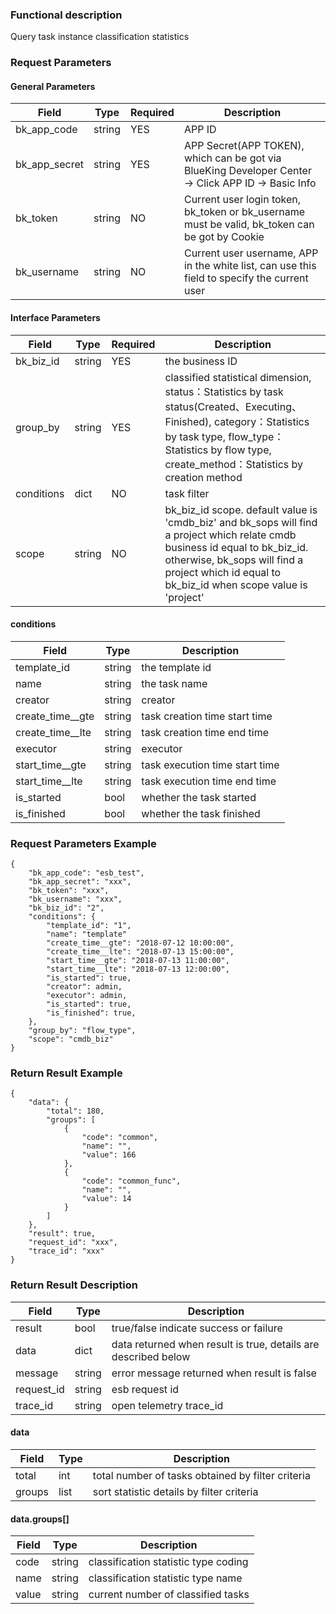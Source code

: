 ### Functional description

Query task instance classification statistics

### Request Parameters

#### General Parameters

|   Field         |  Type       | Required |  Description    |
|-----------------|-------------|---------|------------------|
|   bk_app_code   |   string    |   YES    |  APP ID |
|   bk_app_secret |   string    |   YES    |  APP Secret(APP TOKEN), which can be got via BlueKing Developer Center -> Click APP ID -> Basic Info |
|   bk_token      |   string    |   NO     |  Current user login token, bk_token or bk_username must be valid, bk_token can be got by Cookie      |
|   bk_username   |   string    |   NO     |  Current user username, APP in the white list, can use this field to specify the current user        |

#### Interface Parameters

| Field         |  Type      | Required   |  Description             |
|---------------|------------|--------|------------------|
|   bk_biz_id    |   string     |   YES   |  the business ID |
|   group_by     |   string     |   YES   |  classified statistical dimension, status：Statistics by task status(Created、Executing、Finished), category：Statistics by task type, flow_type：Statistics by flow type, create_method：Statistics by creation method |
|   conditions     |   dict     |   NO   |  task filter |
| scope | string | NO | bk_biz_id scope. default value is 'cmdb_biz' and bk_sops will find a project which relate cmdb business id equal to bk_biz_id. otherwise, bk_sops will find a project which id equal to bk_biz_id when scope value is 'project'|

#### conditions

| Field      | Type      | Description      |
| ------------ | ---------- | ------------------------------ |
|  template_id      |    string    |      the template id    |
|  name      |    string    |      the task name   |
|  creator      |    string    |      creator    |
|  create_time__gte      |    string    |      task creation time start time   |
|  create_time__lte      |    string    |      task creation time end time   |
|  executor      |    string    |      executor    |
|  start_time__gte      |    string   |      task execution time start time  |
|  start_time__lte      |    string   |      task execution time end time  |
|  is_started      |    bool   |      whether the task started  |
|  is_finished      |    bool   |      whether the task finished  |

### Request Parameters Example

```
{
    "bk_app_code": "esb_test",
    "bk_app_secret": "xxx",
    "bk_token": "xxx",
    "bk_username": "xxx",
    "bk_biz_id": "2",
    "conditions": {
        "template_id": "1",
        "name": "template"
        "create_time__gte": "2018-07-12 10:00:00",
        "create_time__lte": "2018-07-13 15:00:00",
        "start_time__gte": "2018-07-13 11:00:00",
        "start_time__lte": "2018-07-13 12:00:00",
        "is_started": true,
        "creator": admin,
        "executor": admin,
        "is_started": true,
        "is_finished": true,
    },
    "group_by": "flow_type",
    "scope": "cmdb_biz"
}
```

### Return Result Example

```
{
    "data": {
        "total": 180,
        "groups": [
            {
                "code": "common",
                "name": "",
                "value": 166
            },
            {
                "code": "common_func",
                "name": "",
                "value": 14
            }
        ]
    },
    "result": true,
    "request_id": "xxx",
    "trace_id": "xxx"
}
```

### Return Result Description

| Field      | Type      | Description      |
|-----------|----------|-----------|
|  result      | bool    |      true/false indicate success or failure     |
|  data     |    dict    |      data returned when result is true, details are described below |
|  message  |    string  |      error message returned when result is false|
|  request_id     |    string  | esb request id         |
|  trace_id     |    string  | open telemetry trace_id       |

#### data

| Field      | Type      | Description      |
|-----------|----------|-----------|
|  total      |    int    |      total number of tasks obtained by filter criteria    |
|  groups     |    list   |      sort statistic details by filter criteria   |

#### data.groups[]
| Field      | Type      | Description      |
|-----------|----------|-----------|
|  code      |    string    |      classification statistic type coding    |
|  name      |    string    |      classification statistic type name    |
|  value     |    string    |      current number of classified tasks    |
